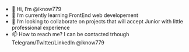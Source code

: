 - 👋 Hi, I’m @iknow779
- 🌱 I’m currently learning FrontEnd web developement
- 💞️ I’m looking to collaborate on projects that will accept Junior with little professional experience
- 📫 How to reach me? I can be contacted trhough Telegram/Twitter/LinkedIn @iknow779

<!---
iknow779/iknow779 is a ✨ special ✨ repository because its `README.md` (this file) appears on your GitHub profile.
You can click the Preview link to take a look at your changes.
--->
